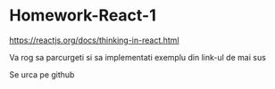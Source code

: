 # Homework-React-1

https://reactjs.org/docs/thinking-in-react.html

Va rog sa parcurgeti si sa implementati exemplu din link-ul de mai sus

Se urca pe github